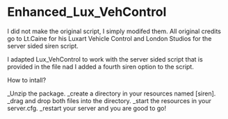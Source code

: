 # Enhanced_Lux_VehControl

I did not make the original script, I simply modifed them. All original credits go to Lt.Caine for his Luxart Vehicle Control and London Studios for the server sided siren script.

I adapted Lux_VehControl to work with the server sided script that is provided in the file nad I added a fourth siren option to the script.


How to intall?

_Unzip the package.
_create a directory in your resources named [siren].
_drag and drop both files into the directory.
_start the resources in your server.cfg.
_restart your server and you are good to go!
